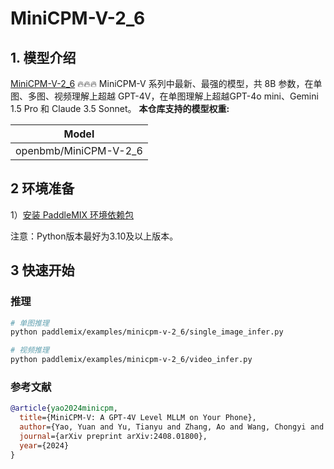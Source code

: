# MiniCPM-V-2_6

## 1. 模型介绍

[MiniCPM-V-2_6](https://github.com/OpenBMB/MiniCPM-V) 🔥🔥🔥 MiniCPM-V 系列中最新、最强的模型，共 8B 参数，在单图、多图、视频理解上超越 GPT-4V，在单图理解上超越GPT-4o mini、Gemini 1.5 Pro 和 Claude 3.5 Sonnet。
**本仓库支持的模型权重:**

| Model              |
|--------------------|
| openbmb/MiniCPM-V-2_6  |


## 2 环境准备

1）[安装 PaddleMIX 环境依赖包](https://github.com/PaddlePaddle/PaddleMIX/blob/develop/build_env.sh)

注意：Python版本最好为3.10及以上版本。

## 3 快速开始

### 推理
```bash
# 单图推理
python paddlemix/examples/minicpm-v-2_6/single_image_infer.py

# 视频推理
python paddlemix/examples/minicpm-v-2_6/video_infer.py


```

### 参考文献
```BibTeX
@article{yao2024minicpm,
  title={MiniCPM-V: A GPT-4V Level MLLM on Your Phone},
  author={Yao, Yuan and Yu, Tianyu and Zhang, Ao and Wang, Chongyi and Cui, Junbo and Zhu, Hongji and Cai, Tianchi and Li, Haoyu and Zhao, Weilin and He, Zhihui and others},
  journal={arXiv preprint arXiv:2408.01800},
  year={2024}
}
```
